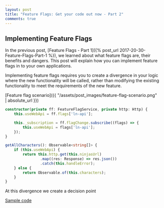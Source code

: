 ```yaml
---
layout: post
title: "Feature Flags: Get your code out now - Part 2"
comments: true
---
```


## Implementing Feature Flags

In the previous post, [Feature Flags - Part 1]({% post_url 2017-20-30-Feature-Flags-Part-1 %}), we learned about what feature flags are, their benefits and dangers. This post will explain how you can implement feature flags in to your own applications.

Implementing feature flags requires you to create a divergence in your logic where the new functionality will be called, rather than modifying the existing functionality to meet the requirements of the new feature.

[Feature flag scenario]({{ "/assets/post_images/feature-flag-scenario.png" | absolute_url }})

```typescript
constructor(private ff: FeatureFlagService, private http: Http) {
    this.useWebApi = ff.flags['ln-api'];

    this._subscription = ff.flagChange.subscribe((flags) => {
        this.useWebApi = flags['ln-api'];
    });
}

getAllCharacters(): Observable<string[]> {
    if (this.useWebApi) {
        return this.http.get(this.ninjasUrl)
                .map((res: Response) => res.json())
                .catch(this.handleError);
    } else {
        return Observable.of(this.characters);
    }
}
```

At this divergence we create a decision point 

[Sample code](https://github.com/OnyxPrime/FeatureFlagsDemo)

